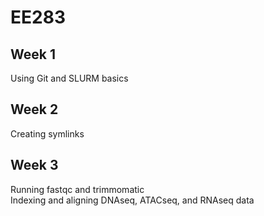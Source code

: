# EE283

## Week 1
Using Git and SLURM basics

## Week 2
Creating symlinks 

## Week 3
Running fastqc and trimmomatic  
Indexing and aligning DNAseq, ATACseq, and RNAseq data
